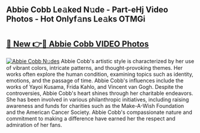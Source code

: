 ## Abbie Cobb Le𝚊ked N𝚞de - Part-eHj Video Photos - Hot Onlyf𝚊ns Le𝚊ks OTMGi

# <h2><a href="http://ab42865.deff.icu/?id=Abbie+Cobb">🔗 New 👉🔴 Abbie Cobb VIDEO Photos</a></h2>

[![Abbie Cobb N𝚞des](https://i.imgur.com/rIISA9y.gif)](http://ab42865.deff.icu/?id=Abbie+Cobb)
Abbie Cobb's artistic style is characterized by her use of vibrant colors, intricate patterns, and thought-provoking themes. Her works often explore the human condition, examining topics such as identity, emotions, and the passage of time. Abbie Cobb's influences include the works of Yayoi Kusama, Frida Kahlo, and Vincent van Gogh. Despite the controversies, Abbie Cobb's heart shines through her charitable endeavors. She has been involved in various philanthropic initiatives, including raising awareness and funds for charities such as the Make-A-Wish Foundation and the American Cancer Society. Abbie Cobb's compassionate nature and commitment to making a difference have earned her the respect and admiration of her fans.
